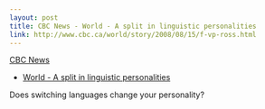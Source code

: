 ```yaml
--- 
layout: post
title: CBC News - World - A split in linguistic personalities
link: http://www.cbc.ca/world/story/2008/08/15/f-vp-ross.html
---
```

<a href=
"http://www.cbc.ca/world/story/2008/08/15/f-vp-ross.html">CBC News
- World - A split in linguistic personalities</a>

<p>Does switching languages change your personality?</p>
